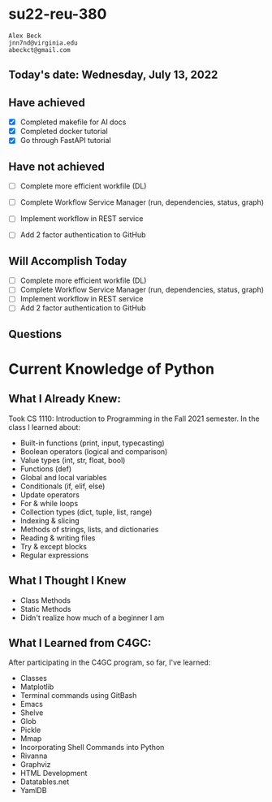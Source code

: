 # su22-reu-380

```
Alex Beck
jnn7nd@virginia.edu
abeckct@gmail.com
```

## Today's date: Wednesday, July 13, 2022

## Have achieved
- [x] Completed makefile for AI docs
- [x] Completed docker tutorial
- [x] Go through FastAPI tutorial

## Have not achieved
- [ ] Complete more efficient workfile (DL)
- [ ] Complete Workflow Service Manager (run, dependencies, status, graph)
- [ ] Implement workflow in REST service
- [ ] Add 2 factor authentication to GitHub


## Will Accomplish Today
- [ ] Complete more efficient workfile (DL)
- [ ] Complete Workflow Service Manager (run, dependencies, status, graph)
- [ ] Implement workflow in REST service
- [ ] Add 2 factor authentication to GitHub

## Questions


# Current Knowledge of Python

## What I Already Knew:

Took CS 1110: Introduction to Programming in the Fall 2021 semester. In 
the class I learned about: 

* Built-in functions (print, input, typecasting)
* Boolean operators (logical and comparison)
* Value types (int, str, float, bool)
* Functions (def)
* Global and local variables
* Conditionals (if, elif, else)
* Update operators
* For & while loops
* Collection types (dict, tuple, list, range)
* Indexing & slicing
* Methods of strings, lists, and dictionaries
* Reading & writing files
* Try & except blocks
* Regular expressions

## What I Thought I Knew

* Class Methods
* Static Methods
* Didn't realize how much of a beginner I am

## What I Learned from C4GC:

After participating in the C4GC program, so far, I've learned:

* Classes
* Matplotlib
* Terminal commands using GitBash
* Emacs
* Shelve
* Glob
* Pickle
* Mmap
* Incorporating Shell Commands into Python 
* Rivanna
* Graphviz
* HTML Development
* Datatables.net
* YamlDB
